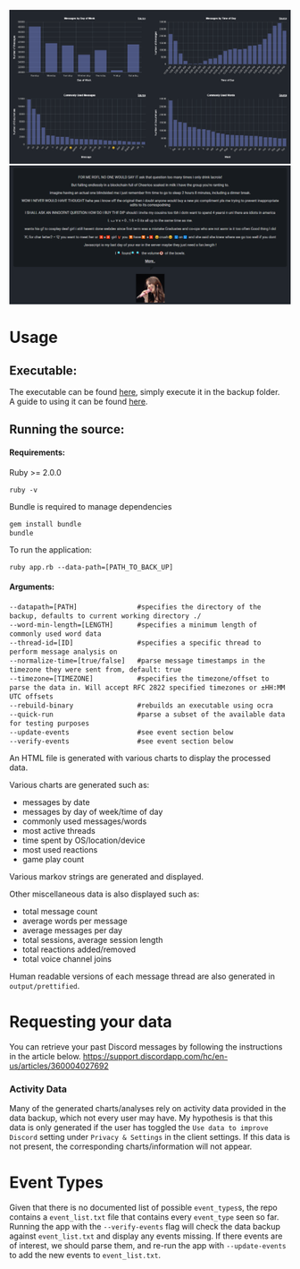 ![demo](/examples/message_analysis_charts.png)
![demo](/examples/markov.png)


# Usage  
## Executable:
The executable can be found [here](https://github.com/Brainicism/DiscordDataParser/releases), simply execute it in the backup folder.  
A guide to using it can be found [here](how_to_run_exe.md).  

## Running the source:  
#### Requirements:  
Ruby >= 2.0.0
```
ruby -v
```

Bundle is required to manage dependencies
```
gem install bundle
bundle
```

To run the application:
```
ruby app.rb --data-path=[PATH_TO_BACK_UP]
```
#### Arguments:
```
--datapath=[PATH]               #specifies the directory of the backup, defaults to current working directory ./
--word-min-length=[LENGTH]      #specifies a minimum length of commonly used word data
--thread-id=[ID]                #specifies a specific thread to perform message analysis on
--normalize-time=[true/false]   #parse message timestamps in the timezone they were sent from, default: true
--timezone=[TIMEZONE]           #specifies the timezone/offset to parse the data in. Will accept RFC 2822 specified timezones or ±HH:MM UTC offsets
--rebuild-binary                #rebuilds an executable using ocra
--quick-run                     #parse a subset of the available data for testing purposes
--update-events                 #see event section below
--verify-events                 #see event section below
````

An HTML file is generated with various charts to display the processed data. 

Various charts are generated such as:  

- messages by date
- messages by day of week/time of day
- commonly used messages/words
- most active threads
- time spent by OS/location/device
- most used reactions
- game play count

Various markov strings are generated and displayed.

Other miscellaneous data is also displayed such as:

- total message count
- average words per message
- average messages per day
- total sessions, average session length
- total reactions added/removed
- total voice channel joins

Human readable versions of each message thread are also generated in `output/prettified`.

# Requesting your data
You can retrieve your past Discord messages by following the instructions in the article below.
https://support.discordapp.com/hc/en-us/articles/360004027692

### Activity Data
Many of the generated charts/analyses rely on activity data provided in the data backup, which not every user may have. My hypothesis is that this data is only generated if the user has toggled the `Use data to improve Discord` setting under `Privacy & Settings` in the client settings. If this data is not present, the corresponding charts/information will not appear. 

# Event Types
Given that there is no documented list of possible `event_types`s, the repo contains a `event_list.txt` file that contains every `event_type` seen so far. Running the app with the `--verify-events` flag will check the data backup against `event_list.txt` and display any events missing. If there events are of interest, we should parse them, and re-run the app with `--update-events` to add the new events to `event_list.txt`.
